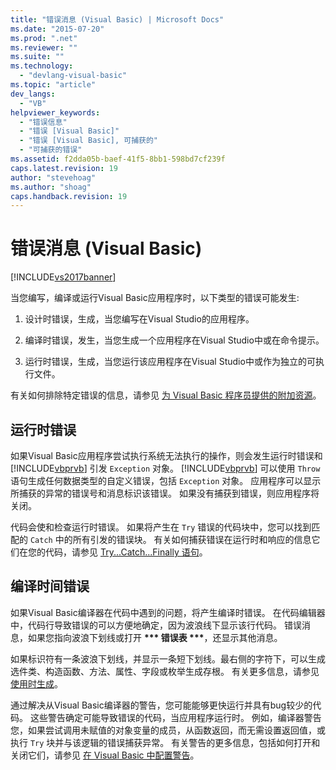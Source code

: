```yaml
---
title: "错误消息 (Visual Basic) | Microsoft Docs"
ms.date: "2015-07-20"
ms.prod: ".net"
ms.reviewer: ""
ms.suite: ""
ms.technology: 
  - "devlang-visual-basic"
ms.topic: "article"
dev_langs: 
  - "VB"
helpviewer_keywords: 
  - "错误信息"
  - "错误 [Visual Basic]"
  - "错误 [Visual Basic], 可捕获的"
  - "可捕获的错误"
ms.assetid: f2dda05b-baef-41f5-8bb1-598bd7cf239f
caps.latest.revision: 19
author: "stevehoag"
ms.author: "shoag"
caps.handback.revision: 19
---
```

# 错误消息 (Visual Basic)
[!INCLUDE[vs2017banner](../../../visual-basic/includes/vs2017banner.md)]

当您编写，编译或运行Visual Basic应用程序时，以下类型的错误可能发生:  
  
1.  设计时错误，生成，当您编写在Visual Studio的应用程序。  
  
2.  编译时错误，发生，当您生成一个应用程序在Visual Studio中或在命令提示。  
  
3.  运行时错误，生成，当您运行该应用程序在Visual Studio中或作为独立的可执行文件。  
  
 有关如何排除特定错误的信息，请参见 [为 Visual Basic 程序员提供的附加资源](../../../visual-basic/getting-started/additional-resources.md)。  
  
## 运行时错误  
 如果Visual Basic应用程序尝试执行系统无法执行的操作，则会发生运行时错误和 [!INCLUDE[vbprvb](../../../csharp/programming-guide/concepts/linq/includes/vbprvb-md.md)] 引发 `Exception` 对象。  [!INCLUDE[vbprvb](../../../csharp/programming-guide/concepts/linq/includes/vbprvb-md.md)] 可以使用 `Throw` 语句生成任何数据类型的自定义错误，包括 `Exception` 对象。  应用程序可以显示所捕获的异常的错误号和消息标识该错误。  如果没有捕获到错误，则应用程序将关闭。  
  
 代码会使和检查运行时错误。  如果将产生在 `Try` 错误的代码块中，您可以找到匹配的 `Catch` 中的所有引发的错误块。  有关如何捕获错误在运行时和响应的信息它们在您的代码，请参见 [Try...Catch...Finally 语句](../../../visual-basic/language-reference/statements/try-catch-finally-statement.md)。  
  
## 编译时间错误  
 如果Visual Basic编译器在代码中遇到的问题，将产生编译时错误。  在代码编辑器中，代码行导致错误的可以方便地确定，因为波浪线下显示该行代码。  错误消息，如果您指向波浪下划线或打开 **\*\*\* 错误表 \*\*\***，还显示其他消息。  
  
 如果标识符有一条波浪下划线，并显示一条短下划线。最右侧的字符下，可以生成选件类、构造函数、方法、属性、字段或枚举生成存根。  有关更多信息，请参见[使用时生成](/visual-cpp/misc/generate-from-usage)。  
  
 通过解决从Visual Basic编译器的警告，您可能能够更快运行并具有bug较少的代码。  这些警告确定可能导致错误的代码，当应用程序运行时。  例如，编译器警告您，如果尝试调用未赋值的对象变量的成员，从函数返回，而无需设置返回值，或执行 `Try` 块并与该逻辑的错误捕获异常。  有关警告的更多信息，包括如何打开和关闭它们，请参见 [在 Visual Basic 中配置警告](/visual-studio/ide/configuring-warnings-in-visual-basic)。
